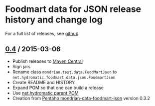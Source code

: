 # Foodmart data for JSON release history and change log

For a full list of releases, see <a href="https://github.com/julianhyde/foodmart-data-json/releases">github</a>.

## <a href="https://github.com/julianhyde/foodmart-data-json/releases/tag/foodmart-data-json-0.4">0.4</a> / 2015-03-06

* Publish releases to <a href="http://search.maven.org/">Maven Central</a>
* Sign jars
* Rename class `mondrian.test.data.FoodMartJson` to
  `net.hydromatic.foodmart.data.json.FoodmartJson`
* Create README and HISTORY
* Expand POM so that one can build a release
* Use <a href="https://github.com/julianhyde/hydromatic-parent">net.hydromatic parent POM</a>
* Creation from [Pentaho mondrian-data-foodmart-json](http://mondrian.pentaho.com) version 0.3.2
